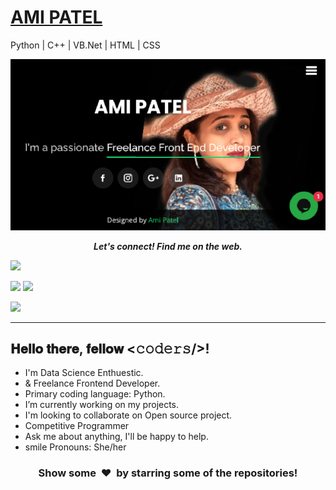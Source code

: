 # [AMI PATEL](https://nirvana2512.github.io/Portfolio_AmiPatel/)
Python | C++ | VB.Net | HTML | CSS

![alt text](https://github.com/Nirvana2512/Nirvana2512/blob/master/p.png)<!--(https://github.com/ayushi7rawat/ayushi7rawat/blob/master/cover.png)-->
<p align="center">
  <b><i>Let's connect! Find me on the web.</i></b>

[<img height="30" src="https://img.shields.io/badge/twitter-%231DA1F2.svg?&style=for-the-badge&logo=twitter&logoColor=white" />][twitter]
<!--[<img height="30" src = "https://img.shields.io/badge/Youtube-%23E4405F.svg?&style=for-the-badge&logo=Youtube&logoColor=white">][Youtube] 
[<img height="30" src="https://img.shields.io/badge/Hashnode-%230077B5.svg?&style=for-the-badge&logo=Hashnode&logoColor=white" />][Hashnode]-->
<a href="mailto:aminp4747@gmail.com" style="text-decoration:none"><img height="30" src = "https://img.shields.io/badge/gmail-c14438?&style=for-the-badge&logo=gmail&logoColor=white"></a>
[<img height="30" src="https://img.shields.io/badge/linkedin-blue.svg?&style=for-the-badge&logo=linkedin&logoColor=white" />][LinkedIn]
<!--[<img height="30" src="https://img.shields.io/badge/-Medium-000000.svg?&style=for-the-badge&logo=Medium&logoColor=white" />][Medium]-->
[<img height="30" src = "https://img.shields.io/badge/Facebook-036be4.svg?&style=for-the-badge&logo=facebook&logoColor=white">][Facebook]
<br />
<hr />


<h2> 𝐇𝐞𝐥𝐥𝐨 𝐭𝐡𝐞𝐫𝐞, 𝐟𝐞𝐥𝐥𝐨𝐰 <𝚌𝚘𝚍𝚎𝚛𝚜/>! <!--img src="https://raw.githubusercontent.com/ABSphreak/ABSphreak/master/gifs/Hi.gif" width="30px"--></h2>
<!-- Namaste 🙏 -->
 <!--<img align="right" height="270px" alt="GIF" src="https://i.pinimg.com/originals/e4/26/70/e426702edf874b181aced1e2fa5c6cde.gif" /> -->

* I'm Data Science Enthuestic.
* & Freelance Frontend Developer.
* Primary coding language: Python.
* I’m currently working on my projects.
* I'm looking to collaborate on Open source project.
* Competitive Programmer
* Ask me about anything, I'll be happy to help.
* smile Pronouns: She/her
<!--* Join my [Discord server](https://discord.gg/Qet6kMd) | [Telegram Channel](https://t.me/rawatayushi)
* 🏠 Hogwarts House: Griffindor
* If you play Call of Duty- add me: Blackhood00-->

<!-- YOUTUBE:END -->


 
 
<h3 align="center">Show some &nbsp;❤️&nbsp; by starring some of the repositories!</h3>

[twitter]: https://twitter.com/aminp4747
[gmail]: https://gmail.com
[linkedin]: https://www.linkedin.com/in/aminp4747/
[Facebook]: https://www.facebook.com/ami.patel.35912672








